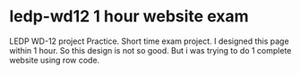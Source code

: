 # ledp-wd12 1 hour website exam
LEDP WD-12 project Practice. Short time exam project. I designed this page within 1 hour. So this design is not so good. But i was trying to do 1 complete website using row code. 
